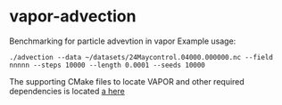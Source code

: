 # vapor-advection

Benchmarking for particle advevtion in vapor
Example usage:

`./advection --data ~/datasets/24Maycontrol.04000.000000.nc --field nnnnn --steps 10000 --length 0.0001 --seeds 10000`

The supporting CMake files to locate VAPOR and other required dependencies is located [a here](https://github.com/ayenpure/CMakeFindModules)
